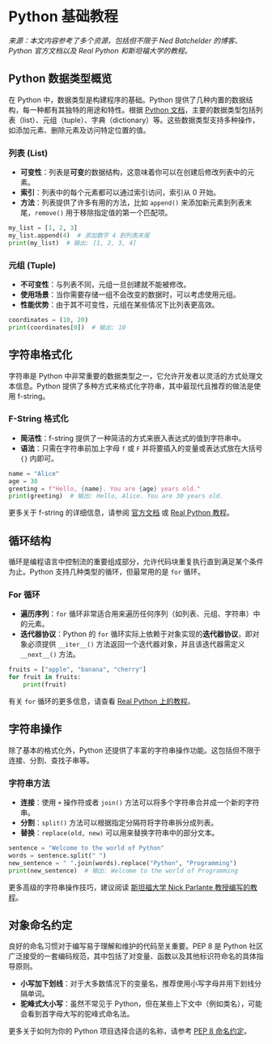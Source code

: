 # Python 基础教程
*来源：本文内容参考了多个资源，包括但不限于 Ned Batchelder 的博客、Python 官方文档以及 Real Python 和斯坦福大学的教程。*

## Python 数据类型概览
在 Python 中，数据类型是构建程序的基础。Python 提供了几种内置的数据结构，每一种都有其独特的用途和特性。根据 [Python 文档](https://docs.python.org/3/tutorial/datastructures.html)，主要的数据类型包括列表（list）、元组（tuple）、字典（dictionary）等。这些数据类型支持多种操作，如添加元素、删除元素及访问特定位置的值。

### 列表 (List)
- **可变性**：列表是**可变**的数据结构，这意味着你可以在创建后修改列表中的元素。
- **索引**：列表中的每个元素都可以通过索引访问，索引从 0 开始。
- **方法**：列表提供了许多有用的方法，比如 `append()` 来添加新元素到列表末尾，`remove()` 用于移除指定值的第一个匹配项。

```python
my_list = [1, 2, 3]
my_list.append(4)  # 添加数字 4 到列表末尾
print(my_list)  # 输出: [1, 2, 3, 4]
```

### 元组 (Tuple)
- **不可变性**：与列表不同，元组一旦创建就不能被修改。
- **使用场景**：当你需要存储一组不会改变的数据时，可以考虑使用元组。
- **性能优势**：由于其不可变性，元组在某些情况下比列表更高效。

```python
coordinates = (10, 20)
print(coordinates[0])  # 输出: 10
```

## 字符串格式化
字符串是 Python 中非常重要的数据类型之一，它允许开发者以灵活的方式处理文本信息。Python 提供了多种方式来格式化字符串，其中最现代且推荐的做法是使用 f-string。

### F-String 格式化
- **简洁性**：f-string 提供了一种简洁的方式来嵌入表达式的值到字符串中。
- **语法**：只需在字符串前加上字母 `f` 或 `F` 并将要插入的变量或表达式放在大括号 `{}` 内即可。

```python
name = "Alice"
age = 30
greeting = f"Hello, {name}. You are {age} years old."
print(greeting)  # 输出: Hello, Alice. You are 30 years old.
```

更多关于 f-string 的详细信息，请参阅 [官方文档](https://docs.python.org/3/tutorial/inputoutput.html) 或 [Real Python 教程](https://realpython.com/python-f-strings/)。

## 循环结构
循环是编程语言中控制流的重要组成部分，允许代码块重复执行直到满足某个条件为止。Python 支持几种类型的循环，但最常用的是 `for` 循环。

### For 循环
- **遍历序列**：`for` 循环非常适合用来遍历任何序列（如列表、元组、字符串）中的元素。
- **迭代器协议**：Python 的 `for` 循环实际上依赖于对象实现的**迭代器协议**，即对象必须提供 `__iter__()` 方法返回一个迭代器对象，并且该迭代器需定义 `__next__()` 方法。

```python
fruits = ["apple", "banana", "cherry"]
for fruit in fruits:
    print(fruit)
```

有关 `for` 循环的更多信息，请查看 [Real Python 上的教程](https://realpython.com/python-for-loop/)。

## 字符串操作
除了基本的格式化外，Python 还提供了丰富的字符串操作功能。这包括但不限于连接、分割、查找子串等。

### 字符串方法
- **连接**：使用 `+` 操作符或者 `join()` 方法可以将多个字符串合并成一个新的字符串。
- **分割**：`split()` 方法可以根据指定分隔符将字符串拆分成列表。
- **替换**：`replace(old, new)` 可以用来替换字符串中的部分文本。

```python
sentence = "Welcome to the world of Python"
words = sentence.split(" ")
new_sentence = " ".join(words).replace("Python", "Programming")
print(new_sentence)  # 输出: Welcome to the world of Programming
```

更多高级的字符串操作技巧，建议阅读 [斯坦福大学 Nick Parlante 教授编写的教程](https://cs.stanford.edu/people/nick/py/python-string.html)。

## 对象命名约定
良好的命名习惯对于编写易于理解和维护的代码至关重要。PEP 8 是 Python 社区广泛接受的一套编码规范，其中包括了对变量、函数以及其他标识符命名的具体指导原则。

- **小写加下划线**：对于大多数情况下的变量名，推荐使用小写字母并用下划线分隔单词。
- **驼峰式大小写**：虽然不常见于 Python，但在某些上下文中（例如类名），可能会看到首字母大写的驼峰式命名法。

更多关于如何为你的 Python 项目选择合适的名称，请参考 [PEP 8 命名约定](https://peps.python.org/pep-0008/#naming-conventions)。